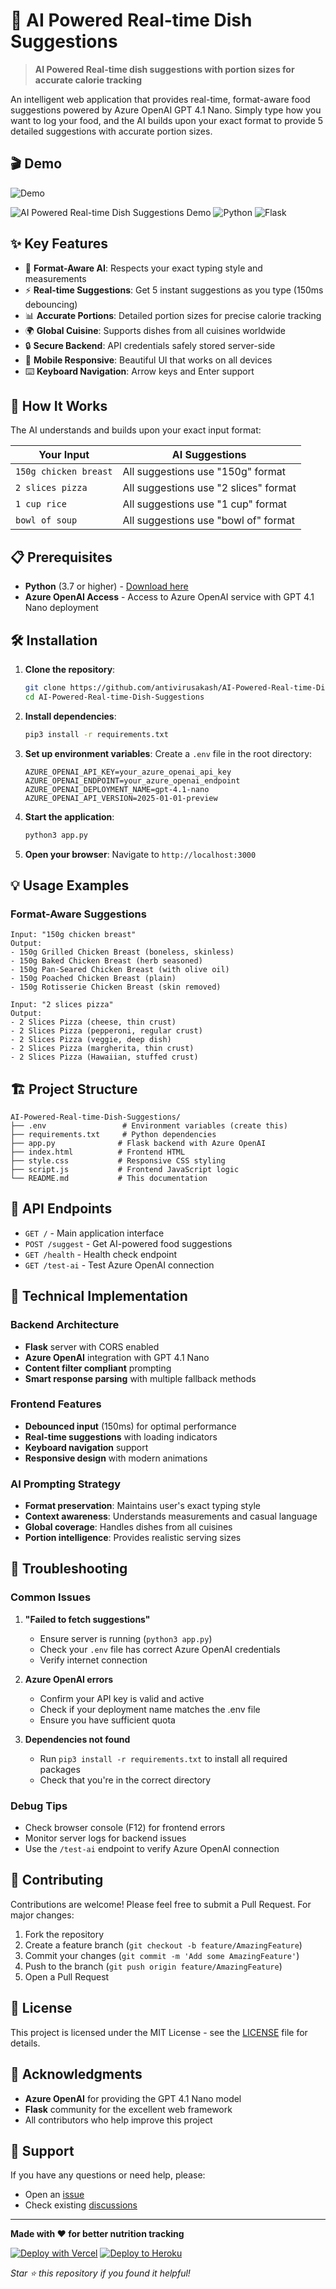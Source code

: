 # 🤖 AI Powered Real-time Dish Suggestions

> **AI Powered Real-time dish suggestions with portion sizes for accurate calorie tracking**

An intelligent web application that provides real-time, format-aware food suggestions powered by Azure OpenAI GPT 4.1 Nano. Simply type how you want to log your food, and the AI builds upon your exact format to provide 5 detailed suggestions with accurate portion sizes.

## 🎬 Demo

![Demo](demo-video.gif)

![AI Powered Real-time Dish Suggestions Demo](https://img.shields.io/badge/Azure-OpenAI%20GPT%204.1%20Nano-blue?style=for-the-badge&logo=microsoft-azure)
![Python](https://img.shields.io/badge/Python-3776AB?style=for-the-badge&logo=python&logoColor=white)
![Flask](https://img.shields.io/badge/Flask-000000?style=for-the-badge&logo=flask&logoColor=white)

## ✨ Key Features

- 🎯 **Format-Aware AI**: Respects your exact typing style and measurements
- ⚡ **Real-time Suggestions**: Get 5 instant suggestions as you type (150ms debouncing)
- 📊 **Accurate Portions**: Detailed portion sizes for precise calorie tracking
- 🌍 **Global Cuisine**: Supports dishes from all cuisines worldwide
- 🔒 **Secure Backend**: API credentials safely stored server-side
- 📱 **Mobile Responsive**: Beautiful UI that works on all devices
- ⌨️ **Keyboard Navigation**: Arrow keys and Enter support

## 🚀 How It Works

The AI understands and builds upon your exact input format:

| **Your Input** | **AI Suggestions** |
|---|---|
| `150g chicken breast` | All suggestions use "150g" format |
| `2 slices pizza` | All suggestions use "2 slices" format |
| `1 cup rice` | All suggestions use "1 cup" format |
| `bowl of soup` | All suggestions use "bowl of" format |

## 📋 Prerequisites

- **Python** (3.7 or higher) - [Download here](https://python.org/)
- **Azure OpenAI Access** - Access to Azure OpenAI service with GPT 4.1 Nano deployment

## 🛠️ Installation

1. **Clone the repository**:
   ```bash
   git clone https://github.com/antivirusakash/AI-Powered-Real-time-Dish-Suggestions.git
   cd AI-Powered-Real-time-Dish-Suggestions
   ```

2. **Install dependencies**:
   ```bash
   pip3 install -r requirements.txt
   ```

3. **Set up environment variables**:
   Create a `.env` file in the root directory:
   ```env
   AZURE_OPENAI_API_KEY=your_azure_openai_api_key
   AZURE_OPENAI_ENDPOINT=your_azure_openai_endpoint
   AZURE_OPENAI_DEPLOYMENT_NAME=gpt-4.1-nano
   AZURE_OPENAI_API_VERSION=2025-01-01-preview
   ```

4. **Start the application**:
   ```bash
   python3 app.py
   ```

5. **Open your browser**:
   Navigate to `http://localhost:3000`

## 💡 Usage Examples

### Format-Aware Suggestions

```
Input: "150g chicken breast"
Output:
- 150g Grilled Chicken Breast (boneless, skinless)
- 150g Baked Chicken Breast (herb seasoned)
- 150g Pan-Seared Chicken Breast (with olive oil)
- 150g Poached Chicken Breast (plain)
- 150g Rotisserie Chicken Breast (skin removed)
```

```
Input: "2 slices pizza"
Output:
- 2 Slices Pizza (cheese, thin crust)
- 2 Slices Pizza (pepperoni, regular crust)
- 2 Slices Pizza (veggie, deep dish)
- 2 Slices Pizza (margherita, thin crust)
- 2 Slices Pizza (Hawaiian, stuffed crust)
```

## 🏗️ Project Structure

```
AI-Powered-Real-time-Dish-Suggestions/
├── .env                 # Environment variables (create this)
├── requirements.txt     # Python dependencies
├── app.py              # Flask backend with Azure OpenAI
├── index.html          # Frontend HTML
├── style.css           # Responsive CSS styling
├── script.js           # Frontend JavaScript logic
└── README.md           # This documentation
```

## 🔧 API Endpoints

- `GET /` - Main application interface
- `POST /suggest` - Get AI-powered food suggestions
- `GET /health` - Health check endpoint
- `GET /test-ai` - Test Azure OpenAI connection

## 🎨 Technical Implementation

### Backend Architecture
- **Flask** server with CORS enabled
- **Azure OpenAI** integration with GPT 4.1 Nano
- **Content filter compliant** prompting
- **Smart response parsing** with multiple fallback methods

### Frontend Features
- **Debounced input** (150ms) for optimal performance
- **Real-time suggestions** with loading indicators
- **Keyboard navigation** support
- **Responsive design** with modern animations

### AI Prompting Strategy
- **Format preservation**: Maintains user's exact typing style
- **Context awareness**: Understands measurements and casual language
- **Global coverage**: Handles dishes from all cuisines
- **Portion intelligence**: Provides realistic serving sizes

## 🚨 Troubleshooting

### Common Issues

1. **"Failed to fetch suggestions"**
   - Ensure server is running (`python3 app.py`)
   - Check your `.env` file has correct Azure OpenAI credentials
   - Verify internet connection

2. **Azure OpenAI errors**
   - Confirm your API key is valid and active
   - Check if your deployment name matches the .env file
   - Ensure you have sufficient quota

3. **Dependencies not found**
   - Run `pip3 install -r requirements.txt` to install all required packages
   - Check that you're in the correct directory

### Debug Tips
- Check browser console (F12) for frontend errors
- Monitor server logs for backend issues
- Use the `/test-ai` endpoint to verify Azure OpenAI connection

## 🌟 Contributing

Contributions are welcome! Please feel free to submit a Pull Request. For major changes:

1. Fork the repository
2. Create a feature branch (`git checkout -b feature/AmazingFeature`)
3. Commit your changes (`git commit -m 'Add some AmazingFeature'`)
4. Push to the branch (`git push origin feature/AmazingFeature`)
5. Open a Pull Request

## 📄 License

This project is licensed under the MIT License - see the [LICENSE](LICENSE) file for details.

## 🙏 Acknowledgments

- **Azure OpenAI** for providing the GPT 4.1 Nano model
- **Flask** community for the excellent web framework
- All contributors who help improve this project

## 📧 Support

If you have any questions or need help, please:
- Open an [issue](https://github.com/antivirusakash/AI-Powered-Real-time-Dish-Suggestions/issues)
- Check existing [discussions](https://github.com/antivirusakash/AI-Powered-Real-time-Dish-Suggestions/discussions)

---

**Made with ❤️ for better nutrition tracking**

[![Deploy with Vercel](https://vercel.com/button)](https://vercel.com/new/clone?repository-url=https://github.com/antivirusakash/AI-Powered-Real-time-Dish-Suggestions)
[![Deploy to Heroku](https://www.herokucdn.com/deploy/button.svg)](https://heroku.com/deploy?template=https://github.com/antivirusakash/AI-Powered-Real-time-Dish-Suggestions)

*Star ⭐ this repository if you found it helpful!* 